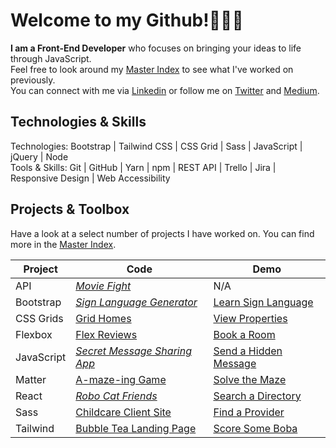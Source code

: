 

# Welcome to my Github!👩🏻‍💻 

<strong> I am a Front-End Developer</strong> who focuses on bringing your ideas to life through JavaScript.<br>
Feel free to look around my [Master Index](https://github.com/dcc5235/Master_Index) to see what I've worked on previously. 
<br>You can connect with me via [Linkedin](https://www.linkedin.com/in/danychheang/) or follow me on [Twitter](https://twitter.com/DanyChheang) and [Medium](https://medium.com/switching-careers-to-front-end-development). </strong>

## Technologies & Skills

Technologies: Bootstrap | Tailwind CSS | CSS Grid | Sass | JavaScript | jQuery | Node<br>
Tools & Skills: Git | GitHub | Yarn | npm | REST API | Trello | Jira | Responsive Design | Web Accessibility

## Projects & Toolbox
Have a look at a select number of projects I have worked on. You can find more in the [Master Index](https://github.com/dcc5235/Master_Index).
  
Project | Code | Demo
------------ | ------------- | ------------- 
API | [_Movie Fight_](https://github.com/dcc5235/App_Design_Patterns) | N/A
Bootstrap | [_Sign Language Generator_](https://github.com/dcc5235/Sign_Language) | [Learn Sign Language](https://dcc5235.github.io/Sign_Language/)
CSS Grids | [Grid Homes](https://github.com/dcc5235/Grid_Homes) | [View Properties](https://dcc5235.github.io/Grid_Homes/)
Flexbox | [Flex Reviews](https://github.com/dcc5235/Flex_Reviews) | [Book a Room](https://dcc5235.github.io/Flex_Reviews/)
JavaScript | [_Secret Message Sharing App_](https://github.com/dcc5235/Hidden_Message) | [Send a Hidden Message](https://hidden-message-seven.vercel.app/)
Matter | [A-maze-ing Game](https://github.com/dcc5235/A-maze-ing_Game) | [Solve the Maze](https://dcc5235.github.io/A-maze-ing_Game/)
React | [_Robo Cat Friends_](https://github.com/dcc5235/Robo_Friends) | [Search a Directory](https://dcc5235.github.io/Robo_Friends/)
Sass | [Childcare Client Site](https://github.com/dcc5235/Childcare_Landing) | [Find a Provider](https://dcc5235.github.io/Childcare_Landing/)
Tailwind | [Bubble Tea Landing Page](https://github.com/dcc5235/Tea_Landing) | [Score Some Boba](https://dcc5235.github.io/Tea_Landing/)


<!--
**dcc5235/dcc5235** is a ✨ _special_ ✨ repository because its `README.md` (this file) appears on your GitHub profile.

Here are some ideas to get you started:

- 🔭 I’m currently working on ...
- 🌱 I’m currently learning ...
- 👯 I’m looking to collaborate on ...
- 🤔 I’m looking for help with ...
- 💬 Ask me about ...
- 📫 How to reach me: ...
- 😄 Pronouns: ...
- ⚡ Fun fact: ...
-->
